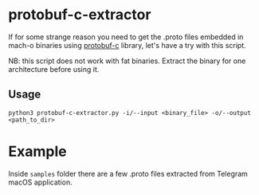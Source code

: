 # protobuf-c-extractor
If for some strange reason you need to get the .proto files embedded in mach-o binaries using [protobuf-c](https://github.com/protobuf-c/protobuf-c) library, let's have a try with this script.

NB: this script does not work with fat binaries. Extract the binary for one architecture before using it.

## Usage
```
python3 protobuf-c-extractor.py -i/--input <binary_file> -o/--output <path_to_dir>
```

# Example
Inside `samples` folder there are a few .proto files extracted from Telegram macOS application.
